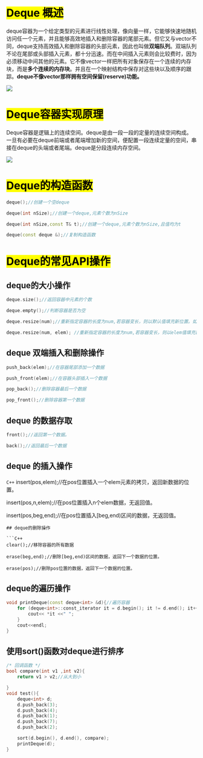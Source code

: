 # <mark>Deque 概述</mark>

deque容器为一个给定类型的元素进行线性处理，像向量一样，它能够快速地随机访问任一个元素，并且能够高效地插入和删除容器的尾部元素。但它又与vector不同，deque支持高效插入和删除容器的头部元素，因此也叫做**双端队列**。双端队列不论在尾部或头部插入元素，都十分迅速。而在中间插入元素则会比较费时，因为必须移动中间其他的元素。它不像vector一样把所有对象保存在一个连续的内存块，而是**多个连续的内存块**。并且在一个映射结构中保存对这些块以及顺序的跟踪。**deque不像vector那样拥有空间保留(reserve)功能。** 

![](E:\资料数据\markdown笔记\marktext图片保存位置\2023-06-30-16-43-28-image.png)

# <mark>Deque容器实现原理</mark>

Deque容器是逻辑上的连续空间。deque是由一段一段的定量的连续空间构成。一旦有必要在deque前端或者尾端增加新的空间，便配置一段连续定量的空间，串接在deque的头端或者尾端。deque是分段连续内存空间。

![](E:\资料数据\markdown笔记\marktext图片保存位置\2023-06-30-16-51-57-image.png)

# <mark> Deque的构造函数</mark>

```C++
deque();//创建一个空deque

deque(int nSize);//创建一个deque,元素个数为nSize

deque(int nSize,const T& t);//创建一个deque,元素个数为nSize,且值均为t

deque(const deque &);//复制构造函数
```

# <mark>Deque的常见API操作</mark>

## deque的大小操作

```C++
deque.size();//返回容器中元素的个数

deque.empty();//判断容器是否为空

deque.resize(num);//重新指定容器的长度为num,若容器变长，则以默认值填充新位置。如果容器变短，则末尾超出容器长度的元素被删除。

deque.resize(num, elem); //重新指定容器的长度为num,若容器变长，则以elem值填充新位置,如果容器变短，则末尾超出容器长度的元素被删除。
```

## deque 双端插入和删除操作

```C++
push_back(elem);//在容器尾部添加一个数据

push_front(elem);//在容器头部插入一个数据

pop_back();//删除容器最后一个数据

pop_front();//删除容器第一个数据
```

## deque 的数据存取

```c++
front();//返回第一个数据。

back();//返回最后一个数据
```

## deque 的插入操作

```C++```
insert(pos,elem);//在pos位置插入一个elem元素的拷贝，返回新数据的位置。

insert(pos,n,elem);//在pos位置插入n个elem数据，无返回值。

insert(pos,beg,end);//在pos位置插入[beg,end)区间的数据，无返回值。

```
## deque的删除操作

```C++
clear();//移除容器的所有数据

erase(beg,end);//删除[beg,end)区间的数据，返回下一个数据的位置。

erase(pos);//删除pos位置的数据，返回下一个数据的位置。
```

## deque的遍历操作

```C++
void printDeque(const deque<int> &d){//遍历容器
    for (deque<int>::const_iterator it = d.begin(); it != d.end(); it++) {
        cout<< *it <<" ";
    }
    cout<<endl;
}
```

## 使用sort()函数对deque进行排序

```C++
/* 回调函数 */
bool compare(int v1 ,int v2){
    return v1 > v2;//从大到小

}
void test(){
    deque<int> d;
    d.push_back(3);
    d.push_back(4);
    d.push_back(1);
    d.push_back(7);
    d.push_back(2);

    sort(d.begin(), d.end(), compare);
    printDeque(d);
}
```
